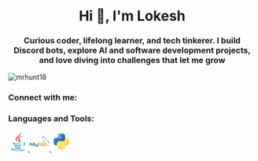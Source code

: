 <h1 align="center">Hi 👋, I'm Lokesh</h1>
<h3 align="center">Curious coder, lifelong learner, and tech tinkerer. I build Discord bots, explore AI and software development projects, and love diving into challenges that let me grow</h3>

<p align="left"> <img src="https://komarev.com/ghpvc/?username=mrhunt18&label=Profile%20views&color=0e75b6&style=flat" alt="mrhunt18" /> </p>

<h3 align="left">Connect with me:</h3>
<p align="left">
</p>

<h3 align="left">Languages and Tools:</h3>
<p align="left"> <a href="https://www.java.com" target="_blank" rel="noreferrer"> <img src="https://raw.githubusercontent.com/devicons/devicon/master/icons/java/java-original.svg" alt="java" width="40" height="40"/> </a> <a href="https://www.mysql.com/" target="_blank" rel="noreferrer"> <img src="https://raw.githubusercontent.com/devicons/devicon/master/icons/mysql/mysql-original-wordmark.svg" alt="mysql" width="40" height="40"/> </a> <a href="https://www.python.org" target="_blank" rel="noreferrer"> <img src="https://raw.githubusercontent.com/devicons/devicon/master/icons/python/python-original.svg" alt="python" width="40" height="40"/> </a> </p>
